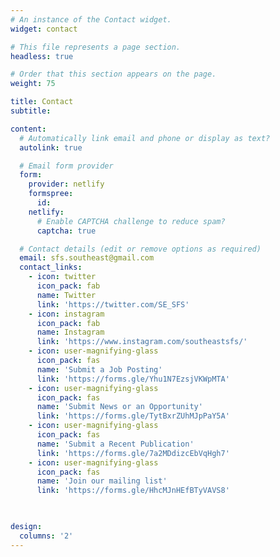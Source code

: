 ```yaml
---
# An instance of the Contact widget.
widget: contact

# This file represents a page section.
headless: true

# Order that this section appears on the page.
weight: 75

title: Contact
subtitle:

content:
  # Automatically link email and phone or display as text?
  autolink: true

  # Email form provider
  form:
    provider: netlify
    formspree:
      id:
    netlify:
      # Enable CAPTCHA challenge to reduce spam?
      captcha: true

  # Contact details (edit or remove options as required)
  email: sfs.southeast@gmail.com
  contact_links:
    - icon: twitter
      icon_pack: fab
      name: Twitter
      link: 'https://twitter.com/SE_SFS'
    - icon: instagram
      icon_pack: fab
      name: Instagram
      link: 'https://www.instagram.com/southeastsfs/'
    - icon: user-magnifying-glass
      icon_pack: fas
      name: 'Submit a Job Posting'
      link: 'https://forms.gle/Yhu1N7EzsjVKWpMTA'
    - icon: user-magnifying-glass
      icon_pack: fas
      name: 'Submit News or an Opportunity'
      link: 'https://forms.gle/TytBxrZUhMJpPaY5A'
    - icon: user-magnifying-glass
      icon_pack: fas
      name: 'Submit a Recent Publication'
      link: 'https://forms.gle/7a2MDdizcEbVqHgh7'
    - icon: user-magnifying-glass
      icon_pack: fas
      name: 'Join our mailing list'
      link: 'https://forms.gle/HhcMJnHEfBTyVAVS8'
      


design:
  columns: '2'
---
```

